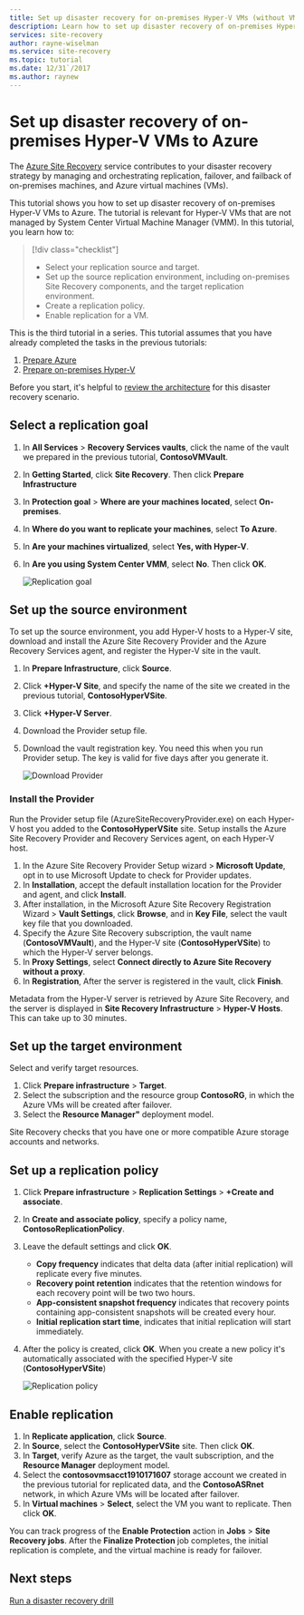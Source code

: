 ```yaml
---
title: Set up disaster recovery for on-premises Hyper-V VMs (without VMM) to Azure with Azure Site Recovery  | Microsoft Docs
description: Learn how to set up disaster recovery of on-premises Hyper-V VMs (without VMM) to Azure with the Azure Site Recovery service.
services: site-recovery
author: rayne-wiselman
ms.service: site-recovery
ms.topic: tutorial
ms.date: 12/31`/2017
ms.author: raynew
---
```


# Set up disaster recovery of on-premises Hyper-V VMs to Azure

The [Azure Site Recovery](site-recovery-overview.md) service contributes to your disaster recovery strategy by managing and orchestrating replication, failover, and failback of on-premises machines, and Azure virtual machines (VMs).

This tutorial shows you how to set up disaster recovery of on-premises Hyper-V VMs to Azure. The tutorial is relevant for Hyper-V VMs that are not managed by System Center Virtual Machine Manager (VMM). In this tutorial, you learn how to:

> [!div class="checklist"]
> * Select your replication source and target.
> * Set up the source replication environment, including on-premises Site Recovery components, and the target replication environment.
> * Create a replication policy.
> * Enable replication for a VM.

This is the third tutorial in a series. This tutorial assumes that you have already completed the tasks in the previous tutorials:

1. [Prepare Azure](tutorial-prepare-azure.md)
2. [Prepare on-premises Hyper-V](tutorial-prepare-on-premises-hyper-v.md)

Before you start, it's helpful to [review the architecture](concepts-hyper-v-to-azure-architecture.md) for this disaster recovery scenario.

## Select a replication goal


1. In **All Services** > **Recovery Services vaults**, click the name of the vault we prepared in the previous tutorial, **ContosoVMVault**.
2. In **Getting Started**, click **Site Recovery**. Then click **Prepare Infrastructure**
3. In **Protection goal** > **Where are your machines located**, select **On-premises**.
4. In **Where do you want to replicate your machines**, select **To Azure**.
5. In **Are your machines virtualized**, select **Yes, with Hyper-V**.
6. In **Are you using System Center VMM**, select **No**. Then click **OK**.

    ![Replication goal](./media/tutorial-hyper-v-to-azure/replication-goal.png)

## Set up the source environment

To set up the source environment, you add Hyper-V hosts to a Hyper-V site, download and install the Azure Site Recovery Provider and the Azure Recovery Services agent, and register the Hyper-V site in the vault. 

1. In **Prepare Infrastructure**, click **Source**.
2. Click **+Hyper-V Site**, and specify the name of the site we created in the previous tutorial, **ContosoHyperVSite**.
3. Click **+Hyper-V Server**.
4. Download the Provider setup file.
5. Download the vault registration key. You need this when you run Provider setup. The key is valid for five days after you generate it.

    ![Download Provider](./media/tutorial-hyper-v-to-azure/download.png)
    

### Install the Provider

Run the Provider setup file (AzureSiteRecoveryProvider.exe) on each Hyper-V host you added to the **ContosoHyperVSite** site. Setup installs the Azure Site Recovery Provider and Recovery Services agent, on each Hyper-V host.

1. In the Azure Site Recovery Provider Setup wizard > **Microsoft Update**, opt in to use Microsoft Update to check for Provider updates.
2. In **Installation**, accept the default installation location for the Provider and agent, and click **Install**.
3. After installation, in the Microsoft Azure Site Recovery Registration Wizard > **Vault Settings**, click **Browse**, and in **Key File**, select the vault key file that you downloaded. 
4. Specify the Azure Site Recovery subscription, the vault name (**ContosoVMVault**), and the Hyper-V site (**ContosoHyperVSite**) to which the Hyper-V server belongs.
5. In **Proxy Settings**, select **Connect directly to Azure Site Recovery without a proxy**.
6. In **Registration**, After the server is registered in the vault, click **Finish**.

Metadata from the Hyper-V server is retrieved by Azure Site Recovery, and the server is displayed in **Site Recovery Infrastructure** > **Hyper-V Hosts**. This can take up to 30 minutes.


## Set up the target environment

Select and verify target resources. 

1. Click **Prepare infrastructure** > **Target**.
2. Select the subscription and the resource group **ContosoRG**, in which the Azure VMs will be created after failover.
3. Select the **Resource Manager"** deployment model.

Site Recovery checks that you have one or more compatible Azure storage accounts and networks.


## Set up a replication policy

1. Click **Prepare infrastructure** > **Replication Settings** > **+Create and associate**.
2. In **Create and associate policy**, specify a policy name, **ContosoReplicationPolicy**.
3. Leave the default settings and click **OK**.
    - **Copy frequency** indicates that delta data (after initial replication) will replicate every five minutes.
    - **Recovery point retention** indicates that the retention windows for each recovery point will be two two hours.
    - **App-consistent snapshot frequency** indicates that recovery points containing app-consistent snapshots will be created every hour.
    - **Initial replication start time**, indicates that initial replication will start immediately.
4. After the policy is created, click **OK**. When you create a new policy it's automatically associated with the specified Hyper-V site (**ContosoHyperVSite**)

    ![Replication policy](./media/tutorial-hyper-v-to-azure/replication-policy.png)


## Enable replication


1. In **Replicate application**, click **Source**. 
2. In **Source**, select the **ContosoHyperVSite** site. Then click **OK**.
3. In **Target**, verify Azure as the target, the vault subscription, and the **Resource Manager** deployment model.
4. Select the **contosovmsacct1910171607** storage account we created in the previous tutorial for replicated data, and the **ContosoASRnet** network, in which Azure VMs will be located after failover.
5. In **Virtual machines** > **Select**, select the VM you want to replicate. Then click **OK**.

 You can track progress of the **Enable Protection** action in **Jobs** > **Site Recovery jobs**. After the **Finalize Protection** job completes, the initial replication is complete, and the virtual machine is ready for failover.

## Next steps
[Run a disaster recovery drill](tutorial-dr-drill-azure.md)
